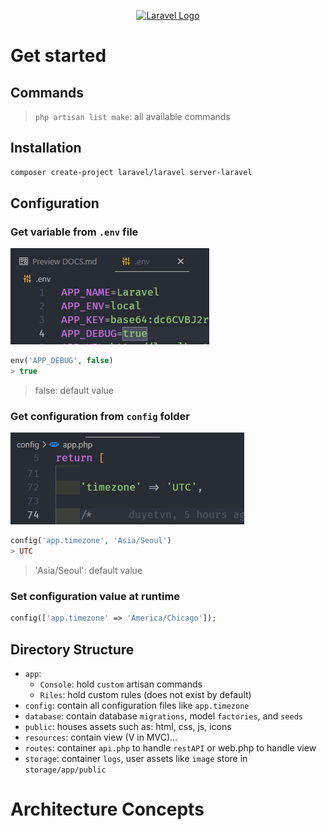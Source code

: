 <p align="center"><a href="https://laravel.com" target="_blank"><img src="https://raw.githubusercontent.com/laravel/art/master/logo-lockup/5%20SVG/2%20CMYK/1%20Full%20Color/laravel-logolockup-cmyk-red.svg" width="400" alt="Laravel Logo"></a></p>

# Get started

## Commands

> `php artisan list make`: all available commands

## Installation

```bash
composer create-project laravel/laravel server-laravel
```

## Configuration

### Get variable from `.env` file

![](2023-02-27-22-14-49.png)

```php
env('APP_DEBUG', false)
> true
```

> false: default value

### Get configuration from `config` folder

![](2023-02-27-22-16-28.png)

```php
config('app.timezone', 'Asia/Seoul')
> UTC
```

> 'Asia/Seoul': default value

### Set configuration value at runtime

```php
config(['app.timezone' => 'America/Chicago']);
```

## Directory Structure

-   `app`:
    -   `Console`: hold `custom` artisan commands
    -   `Riles`: hold custom rules (does not exist by default)
-   `config`: contain all configuration files like `app.timezone`
-   `database`: contain database `migrations`, model `factories`, and `seeds`
-   `public`: houses assets such as: html, css, js, icons
-   `resources`: contain view (V in MVC)...
-   `routes`: container `api.php` to handle `restAPI` or web.php to handle view
-   `storage`: container `logs`, user assets like `image` store in `storage/app/public`

# Architecture Concepts
